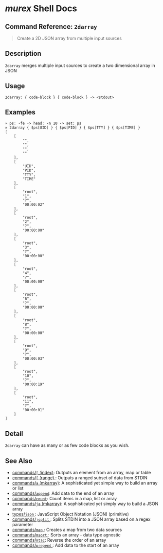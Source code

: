 # _murex_ Shell Docs

## Command Reference: `2darray` 

> Create a 2D JSON array from multiple input sources

## Description

`2darray` merges multiple input sources to create a two dimensional array in JSON

## Usage

    2darray: { code-block } { code-block } -> <stdout>

## Examples

    » ps: -fe -> head: -n 10 -> set: ps 
    » 2darray { $ps[UID] } { $ps[PID] } { $ps[TTY] } { $ps[TIME] }
    [
        [
            "",
            "",
            "",
            ""
        ],
        [
            "UID",
            "PID",
            "TTY",
            "TIME"
        ],
        [
            "root",
            "1",
            "?",
            "00:00:02"
        ],
        [
            "root",
            "2",
            "?",
            "00:00:00"
        ],
        [
            "root",
            "3",
            "?",
            "00:00:00"
        ],
        [
            "root",
            "4",
            "?",
            "00:00:00"
        ],
        [
            "root",
            "6",
            "?",
            "00:00:00"
        ],
        [
            "root",
            "8",
            "?",
            "00:00:00"
        ],
        [
            "root",
            "9",
            "?",
            "00:00:03"
        ],
        [
            "root",
            "10",
            "?",
            "00:00:19"
        ],
        [
            "root",
            "11",
            "?",
            "00:00:01"
        ]
    ]

## Detail

`2darray` can have as many or as few code blocks as you wish.

## See Also

* [commands/`[` (index)](../commands/index.md):
  Outputs an element from an array, map or table
* [commands/`[` (range) ](../commands/range.md):
  Outputs a ranged subset of data from STDIN
* [commands/`a` (mkarray)](../commands/a.md):
  A sophisticated yet simple way to build an array or list
* [commands/`append`](../commands/append.md):
  Add data to the end of an array
* [commands/`count`](../commands/count.md):
  Count items in a map, list or array
* [commands/`ja` (mkarray)](../commands/ja.md):
  A sophisticated yet simply way to build a JSON array
* [types/`json` ](../types/json.md):
  JavaScript Object Notation (JSON) (primitive)
* [commands/`jsplit` ](../commands/jsplit.md):
  Splits STDIN into a JSON array based on a regex parameter
* [commands/`map` ](../commands/map.md):
  Creates a map from two data sources
* [commands/`msort` ](../commands/msort.md):
  Sorts an array - data type agnostic
* [commands/`mtac`](../commands/mtac.md):
  Reverse the order of an array
* [commands/`prepend` ](../commands/prepend.md):
  Add data to the start of an array